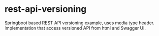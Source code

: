 # rest-api-versioning
Springboot based REST API versioning example, uses media type header.
Implementation that access versioned API from html and Swagger UI.
